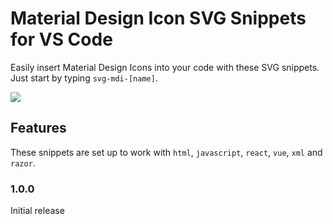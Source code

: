 # Material Design Icon SVG Snippets for VS Code

Easily insert Material Design Icons into your code with these SVG snippets. Just start by typing `svg-mdi-[name]`.

<img src="https://camo.githubusercontent.com/285f16dbabc69fbe746c4c154f3119750cd5b8d9/687474703a2f2f7233762e696e2f355a33304b2f53637265656e2d5265636f7264696e672d323031392d30372d31362d31382d32342d30362e676966" style="max-width: 100%; height: auto;">

## Features

These snippets are set up to work with `html`, `javascript`, `react`, `vue`, `xml` and `razor`.


### 1.0.0

Initial release